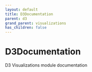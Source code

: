 ```yaml
---
layout: default
title: D3Documentation
parent: d3
grand_parent: visualizations
has_children: false
---
```


# D3Documentation

D3 Visualizations module documentation
